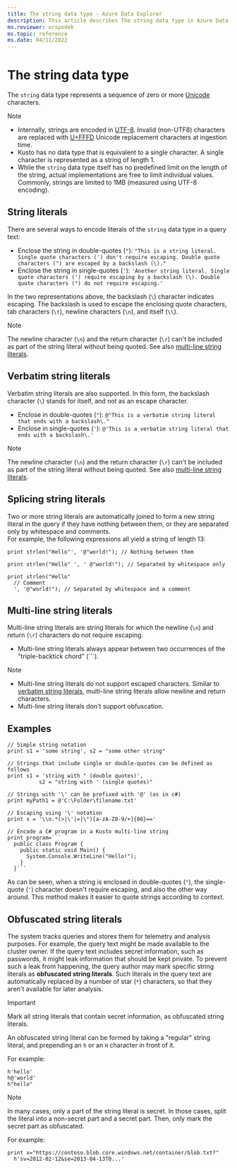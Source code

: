 ```yaml
---
title: The string data type - Azure Data Explorer
description: This article describes The string data type in Azure Data Explorer.
ms.reviewer: orspodek
ms.topic: reference
ms.date: 04/11/2022
---
```

# The string data type

The `string` data type represents a sequence of zero or more [Unicode](https://home.unicode.org/)
characters.

> [!NOTE]
> * Internally, strings are encoded in [UTF-8](https://en.wikipedia.org/wiki/UTF-8). Invalid (non-UTF8) characters are replaced with [U+FFFD](https://codepoints.net/U+FFFD) Unicode replacement characters at ingestion time.
> * Kusto has no data type that is equivalent to a single character. A single character
> is represented as a string of length 1.
> * While the `string` data type itself has no predefined limit on the length of the string,
> actual implementations are free to limit individual values. Commonly, strings are limited
> to 1MB (measured using UTF-8 encoding).

## String literals

There are several ways to encode literals of the `string` data type in a query text:

* Enclose the string in double-quotes (`"`): `"This is a string literal. Single quote characters (') don't require escaping. Double quote characters (") are escaped by a backslash (\)."`
* Enclose the string in single-quotes (`'`): `'Another string literal. Single quote characters (') require escaping by a backslash (\). Double quote characters (") do not require escaping.'`

In the two representations above, the backslash (`\`) character indicates escaping.
The backslash is used to escape the enclosing quote characters, tab characters (`\t`),
newline characters (`\n`), and itself (`\\`).

> [!NOTE]
> The newline character (`\n`) and the return character (`\r`) can't be included
> as part of the string literal without being quoted. See also [multi-line string literals](#multi-line-string-literals).

## Verbatim string literals

Verbatim string literals are also supported. In this form, the backslash character (`\`) stands for itself, and not as an escape character.

* Enclose in double-quotes (`"`): `@"This is a verbatim string literal that ends with a backslash\."`
* Enclose in single-quotes (`'`): `@'This is a verbatim string literal that ends with a backslash\.'`

> [!NOTE]
> The newline character (`\n`) and the return character (`\r`) can't be included
> as part of the string literal without being quoted. See also [multi-line string literals](#multi-line-string-literals).

## Splicing string literals

Two or more string literals are automatically joined to form a new string literal in the query if they have nothing between them, or they are separated only by whitespace and comments. <br>
For example, the following expressions all yield a string of length 13:

```kusto
print strlen("Hello"', '@"world!"); // Nothing between them

print strlen("Hello" ', ' @"world!"); // Separated by whitespace only

print strlen("Hello"
  // Comment
  ', '@"world!"); // Separated by whitespace and a comment
```

## Multi-line string literals

Multi-line string literals are string literals for which the newline (`\n`) and return (`\r`)
characters do not require escaping.

* Multi-line string literals always appear between two occurrences of the "triple-backtick chord" (`\``).

> [!NOTE]
> * Multi-line string literals do not support escaped characters. Similar to 
> [verbatim string literals](#verbatim-string-literals), multi-line string literals allow newline and return characters.
> * Multi-line string literals don't support obfuscation.

## Examples

```kusto
// Simple string notation
print s1 = 'some string', s2 = "some other string"

// Strings that include single or double-quotes can be defined as follows
print s1 = 'string with " (double quotes)',
          s2 = "string with ' (single quotes)"

// Strings with '\' can be prefixed with '@' (as in c#)
print myPath1 = @'C:\Folder\filename.txt'

// Escaping using '\' notation
print s = '\\n.*(>|\'|=|\")[a-zA-Z0-9/+]{86}=='

// Encode a C# program in a Kusto multi-line string
print program=```
  public class Program {
    public static void Main() {
      System.Console.WriteLine("Hello!");
    }
  }```
```

As can be seen, when a string is enclosed in double-quotes (`"`), the single-quote (`'`) character doesn't require escaping, and also the other way around. This method makes it easier to quote strings according to context.

## Obfuscated string literals

The system tracks queries and stores them for telemetry and analysis purposes.
For example, the query text might be made available to the cluster owner. If the
query text includes secret information, such as passwords, it might leak
information that should be kept private. To prevent such a leak from happening, the
query author may mark specific string literals as **obfuscated string literals**.
Such literals in the query text are automatically replaced by a number of
star (`*`) characters, so that they aren't available for later analysis.

> [!IMPORTANT]
> Mark all string literals that contain secret information, as obfuscated string literals.

An obfuscated string literal can be formed by taking a "regular" string literal,
and prepending an `h` or an `H` character in front of it. 

For example:

```kusto
h'hello'
h@'world'
h"hello"
```

> [!NOTE]
> In many cases, only a part of the string literal is secret. 
> In those cases, split the literal into a non-secret part and a secret
> part. Then, only mark the secret part as obfuscated.

For example:

```kusto
print x="https://contoso.blob.core.windows.net/container/blob.txt?"
  h'sv=2012-02-12&se=2013-04-13T0...'
```
